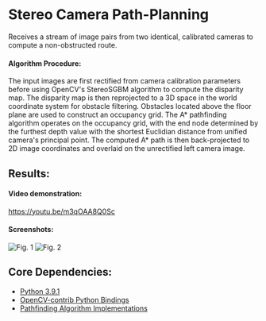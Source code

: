 # Stereo Camera Path-Planning
Receives a stream of image pairs from two identical, calibrated cameras to compute a non-obstructed route.

#### Algorithm Procedure:
The input images are first rectified from camera calibration parameters before using OpenCV's StereoSGBM algorithm to compute the disparity map. The disparity map is then reprojected to a 3D space in the world coordinate system for obstacle filtering. Obstacles located above the floor plane are used to construct an occupancy grid. The A* pathfinding algorithm operates on the occupancy grid, with the end node determined by the furthest depth value with the shortest Euclidian distance from unified camera's principal point. The computed A* path is then back-projected to 2D image coordinates and overlaid on the unrectified left camera image.

## Results:
#### Video demonstration: 
https://youtu.be/m3qOAA8Q0Sc


#### Screenshots:
![Fig. 1](example_results/figure_01.png?raw=true)
![Fig. 2](example_results/figure_02.png?raw=true)


## Core Dependencies:
* [Python 3.9.1](https://www.python.org/)
* [OpenCV-contrib Python Bindings](https://github.com/opencv/opencv_contrib/tree/master)
* [Pathfinding Algorithm Implementations](https://github.com/brean/python-pathfinding)
